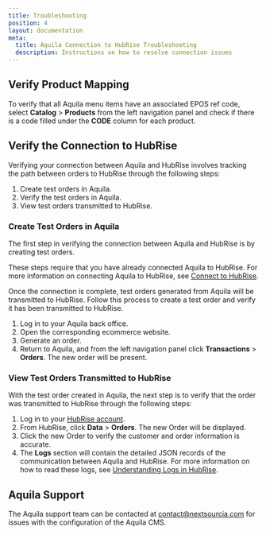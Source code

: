 ```yaml
---
title: Troubleshooting
position: 4
layout: documentation
meta:
  title: Aquila Connection to HubRise Troubleshooting
  description: Instructions on how to resolve connection issues
---
```


## Verify Product Mapping

To verify that all Aquila menu items have an associated EPOS ref code, select **Catalog** > **Products** from the left navigation panel and check if there is a code filled under the **CODE** column for each product.

## Verify the Connection to HubRise

Verifying your connection between Aquila and HubRise involves tracking the path between orders to HubRise through the following steps:

1. Create test orders in Aquila.
2. Verify the test orders in Aquila.
3. View test orders transmitted to HubRise.

### Create Test Orders in Aquila

The first step in verifying the connection between Aquila and HubRise is by creating test orders.

These steps require that you have already connected Aquila to HubRise. For more information on connecting Aquila to HubRise, see [Connect to HubRise](/apps/aquila/connect-hubrise/).

Once the connection is complete, test orders generated from Aquila will be transmitted to HubRise. Follow this process to create a test order and verify it has been transmitted to HubRise.

1. Log in to your Aquila back office.
2. Open the corresponding ecommerce website.
3. Generate an order.
4. Return to Aquila, and from the left navigation panel click **Transactions** > **Orders**. The new order will be present.

### View Test Orders Transmitted to HubRise

With the test order created in Aquila, the next step is to verify that the order was transmitted to HubRise through the following steps:

1. Log in to your [HubRise account](https://manager.hubrise.com).
2. From HubRise, click **Data** > **Orders**. The new Order will be displayed.
3. Click the new Order to verify the customer and order information is accurate.
4. The **Logs** section will contain the detailed JSON records of the communication between Aquila and HubRise. For more information on how to read these logs, see [Understanding Logs in HubRise](/docs/hubrise-logs).

## Aquila Support

The Aquila support team can be contacted at [contact@nextsourcia.com](mailto:contact@nextsourcia.com) for issues with the configuration of the Aquila CMS.
